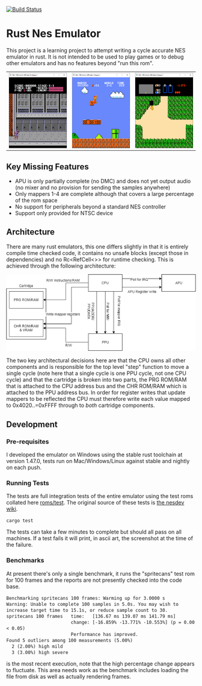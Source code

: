 [![Build Status](https://dev.azure.com/DavidATyler/Nes%20Emulator/_apis/build/status/DaveTCode.nes-emulator-rust?branchName=master)](https://dev.azure.com/DavidATyler/Nes%20Emulator/_build/latest?definitionId=5&branchName=master)

# Rust Nes Emulator

This project is a learning project to attempt writing a cycle accurate NES emulator in rust. It is not intended to be
used to play games or to debug other emulators and has no features beyond "run this rom".

<table>
  <tr>
    <td><img src="./.github/images/ninja_gaiden.png" width="200" height="200"></td>
    <td><img src="./.github/images/super-mario-bros.png" width="200" height="200"></td>
    <td><img src="./.github/images/zelda.png" width="200" height="200"></td>
  </tr>
 </table>

## Key Missing Features

- APU is only partially complete (no DMC) and does not yet output audio (no mixer and no provision for sending 
the samples anywhere)
- Only mappers 1-4 are complete although that covers a large percentage of the rom space
- No support for peripherals beyond a standard NES controller
- Support only provided for NTSC device

## Architecture

There are many rust emulators, this one differs slightly in that it is entirely compile time checked code, it contains
no unsafe blocks (except those in dependencies) and no Rc<RefCell<>> for runtime checking. This is achieved through the 
following architecture:

![Architecture](./.github/images/nes-emulator.png)

The two key architectural decisions here are that the CPU owns all other components and is responsible for the top 
level "step" function to move a single cycle (note here that a single cycle is one PPU cycle, not one CPU cycle) and 
that the cartridge is broken into two parts, the PRG ROM/RAM that is attached to the CPU address bus and the CHR ROM/RAM
which is attached to the PPU address bus. In order for register writes that update mappers to be reflected the CPU
must therefore write each value mapped to 0x4020..=0xFFFF through to _both_ cartridge components.

## Development

### Pre-requisites

I developed the emulator on Windows using the stable rust toolchain at version 1.47.0, tests run on Mac/Windows/Linux 
against stable and nightly on each push.

### Running Tests

The tests are full integration tests of the entire emulator using the test roms collated here 
[roms/test](https://github.com/DaveTCode/nes-emulator-rust/tree/master/roms/test). The original source of these tests is
[the nesdev wiki](https://wiki.nesdev.com/w/index.php/Emulator_tests).

```shell script
cargo test  
```

The tests can take a few minutes to complete but should all pass on all machines. If a test fails it will print, in 
ascii art, the screenshot at the time of the failure.

### Benchmarks

At present there's only a single benchmark, it runs the "spritecans" test rom for 100 frames and the reports are not
presently checked into the code base.

```shell script
Benchmarking spritecans 100 frames: Warming up for 3.0000 s
Warning: Unable to complete 100 samples in 5.0s. You may wish to increase target time to 15.1s, or reduce sample count to 30.
spritecans 100 frames   time:   [136.67 ms 139.07 ms 141.79 ms]
                        change: [-16.859% -13.771% -10.553%] (p = 0.00 < 0.05)
                        Performance has improved.
Found 5 outliers among 100 measurements (5.00%)
  2 (2.00%) high mild
  3 (3.00%) high severe
```

is the most recent execution, note that the high percentage change appears to fluctuate. This area needs work as the 
benchmark includes loading the file from disk as well as actually rendering frames. 
